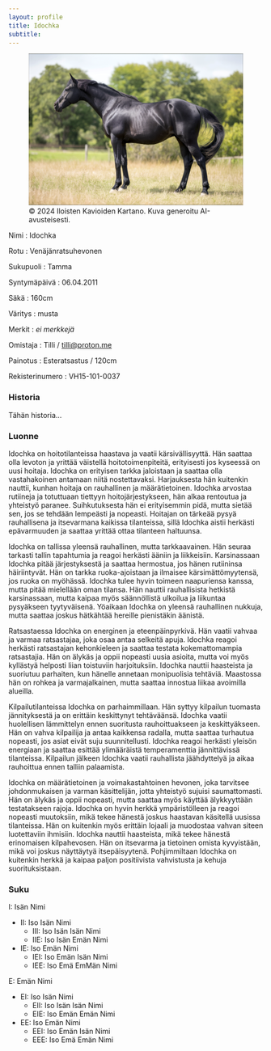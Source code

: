 ```yaml
---
layout: profile
title: Idochka
subtitle: 
---
```

<figure>
  <img src="img/idochka01.png" alt="Rakennekuva" height="300">
  <figcaption>© 2024 Iloisten Kavioiden Kartano. Kuva generoitu AI-avusteisesti.</figcaption>
</figure>

Nimi
: Idochka

Rotu
: Venäjänratsuhevonen

Sukupuoli
: Tamma

Syntymäpäivä
: 06.04.2011

Säkä
: 160cm

Väritys
: musta

Merkit
: *ei merkkejä*

Omistaja
: Tilli / tilli@proton.me

Painotus
: Esteratsastus / 120cm

Rekisterinumero
: VH15-101-0037

### Historia

Tähän historia...

### Luonne

Idochka on hoitotilanteissa haastava ja vaatii kärsivällisyyttä. Hän saattaa olla levoton ja yrittää väistellä hoitotoimenpiteitä, erityisesti jos kyseessä on uusi hoitaja. Idochka on erityisen tarkka jaloistaan ja saattaa olla vastahakoinen antamaan niitä nostettavaksi. Harjauksesta hän kuitenkin nauttii, kunhan hoitaja on rauhallinen ja määrätietoinen. Idochka arvostaa rutiineja ja totuttuaan tiettyyn hoitojärjestykseen, hän alkaa rentoutua ja yhteistyö paranee. Suihkutuksesta hän ei erityisemmin pidä, mutta sietää sen, jos se tehdään lempeästi ja nopeasti. Hoitajan on tärkeää pysyä rauhallisena ja itsevarmana kaikissa tilanteissa, sillä Idochka aistii herkästi epävarmuuden ja saattaa yrittää ottaa tilanteen haltuunsa.

Idochka on tallissa yleensä rauhallinen, mutta tarkkaavainen. Hän seuraa tarkasti tallin tapahtumia ja reagoi herkästi ääniin ja liikkeisiin. Karsinassaan Idochka pitää järjestyksestä ja saattaa hermostua, jos hänen rutiininsa häiriintyvät. Hän on tarkka ruoka-ajoistaan ja ilmaisee kärsimättömyytensä, jos ruoka on myöhässä. Idochka tulee hyvin toimeen naapuriensa kanssa, mutta pitää mielellään oman tilansa. Hän nauttii rauhallisista hetkistä karsinassaan, mutta kaipaa myös säännöllistä ulkoilua ja liikuntaa pysyäkseen tyytyväisenä. Yöaikaan Idochka on yleensä rauhallinen nukkuja, mutta saattaa joskus hätkähtää hereille pienistäkin äänistä.

Ratsastaessa Idochka on energinen ja eteenpäinpyrkivä. Hän vaatii vahvaa ja varmaa ratsastajaa, joka osaa antaa selkeitä apuja. Idochka reagoi herkästi ratsastajan kehonkieleen ja saattaa testata kokemattomampia ratsastajia. Hän on älykäs ja oppii nopeasti uusia asioita, mutta voi myös kyllästyä helposti liian toistuviin harjoituksiin. Idochka nauttii haasteista ja suoriutuu parhaiten, kun hänelle annetaan monipuolisia tehtäviä. Maastossa hän on rohkea ja varmajalkainen, mutta saattaa innostua liikaa avoimilla alueilla.

Kilpailutilanteissa Idochka on parhaimmillaan. Hän syttyy kilpailun tuomasta jännityksestä ja on erittäin keskittynyt tehtäväänsä. Idochka vaatii huolellisen lämmittelyn ennen suoritusta rauhoittuakseen ja keskittyäkseen. Hän on vahva kilpailija ja antaa kaikkensa radalla, mutta saattaa turhautua nopeasti, jos asiat eivät suju suunnitellusti. Idochka reagoi herkästi yleisön energiaan ja saattaa esittää ylimääräistä temperamenttia jännittävissä tilanteissa. Kilpailun jälkeen Idochka vaatii rauhallista jäähdyttelyä ja aikaa rauhoittua ennen talliin palaamista.

Idochka on määrätietoinen ja voimakastahtoinen hevonen, joka tarvitsee johdonmukaisen ja varman käsittelijän, jotta yhteistyö sujuisi saumattomasti. Hän on älykäs ja oppii nopeasti, mutta saattaa myös käyttää älykkyyttään testatakseen rajoja. Idochka on hyvin herkkä ympäristölleen ja reagoi nopeasti muutoksiin, mikä tekee hänestä joskus haastavan käsitellä uusissa tilanteissa. Hän on kuitenkin myös erittäin lojaali ja muodostaa vahvan siteen luotettaviin ihmisiin. Idochka nauttii haasteista, mikä tekee hänestä erinomaisen kilpahevosen. Hän on itsevarma ja tietoinen omista kyvyistään, mikä voi joskus näyttäytyä itsepäisyytenä. Pohjimmiltaan Idochka on kuitenkin herkkä ja kaipaa paljon positiivista vahvistusta ja kehuja suorituksistaan.

### Suku

I: Isän Nimi
  - II: Iso Isän Nimi
     - III: Iso Isän Isän Nimi
     - IIE: Iso Isän Emän Nimi
  - IE: Iso Emän Nimi
    - IEI: Iso Emän Isän Nimi
    - IEE: Iso Emä EmMän Nimi
   
E: Emän Nimi
  - EI: Iso Isän Nimi
    - EII: Iso Isän Isän Nimi
    - EIE: Iso Emän Emän Nimi 
  - EE: Iso Emän Nimi
    - EEI: Iso Emän Isän Nimi
    - EEE: Iso Emä Emän Nimi 

